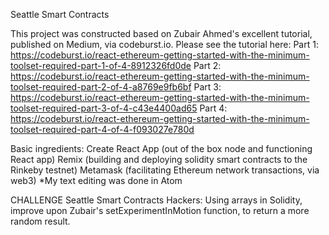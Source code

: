 Seattle Smart Contracts

This project was constructed based on Zubair Ahmed's excellent tutorial, published on Medium, via codeburst.io.
Please see the tutorial here:
Part 1: https://codeburst.io/react-ethereum-getting-started-with-the-minimum-toolset-required-part-1-of-4-8912326fd0de
Part 2: https://codeburst.io/react-ethereum-getting-started-with-the-minimum-toolset-required-part-2-of-4-a8769e9fb6bf
Part 3: https://codeburst.io/react-ethereum-getting-started-with-the-minimum-toolset-required-part-3-of-4-c43e4400ad65
Part 4: https://codeburst.io/react-ethereum-getting-started-with-the-minimum-toolset-required-part-4-of-4-f093027e780d

Basic ingredients:
Create React App (out of the box node and functioning React app)
Remix (building and deploying solidity smart contracts to the Rinkeby testnet)
Metamask (facilitating Ethereum network transactions, via web3)
*My text editing was done in Atom


CHALLENGE
Seattle Smart Contracts Hackers:
Using arrays in Solidity, improve upon Zubair's setExperimentInMotion function, to return a more random result.

